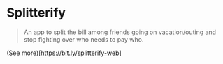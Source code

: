 # Splitterify

> An app to split the bill among friends going on vacation/outing and stop fighting over who needs to pay who.

(See more)[https://bit.ly/splitterify-web]
